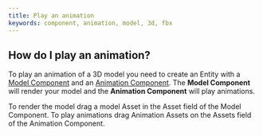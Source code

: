 ```yaml
---
title: Play an animation
keywords: component, animation, model, 3d, fbx
---
```


## How do I play an animation?

To play an animation of a 3D model you need to create an Entity with a [Model Component](https://developer.playcanvas.com/en/user-manual/scenes/components/model/) and an [Animation Component](https://developer.playcanvas.com/en/user-manual/scenes/components/animation/). The **Model Component** will render your model and the **Animation Component** will play animations.

To render the model drag a model Asset in the Asset field of the Model Component. To play animations drag Animation Assets on the Assets field of the Animation Component.
